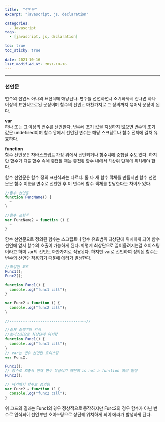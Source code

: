 ```yaml
---
title:  "선언문"
excerpt: "javascript, js, declaration"

categories:
  - Javascript
tags:
  - [javascript, js, declaration]

toc: true
toc_sticky: true
 
date: 2021-10-16 
last_modified_at: 2021-10-16
---  
```


***

### 선언문
변수의 선언도 하나의 표현식에 해당된다. 변수를 선언하면서 초기화까지 한다면 하나 이상의 표현식으로된 문장이며 함수의 선언도 마찬가지로 그 정의까지 묶어서 문장이 된다.  

**var**  
하나 또는 그 이상의 변수를 선언한다. 변수에 초기 값을 지정하지 않으면 변수의 초기 값은 undefined이며 함수 안에서 선언된 변수는 해당 스크립트나 함수 전체에 걸쳐 유효하다.  

**function**  
함수 선언문은 자바스크립트 가장 위에서 선언되거나 함수내에 중첩될 수도 있다. 하지만 함수가 다른 함수 속에 중첩될 때는 중첩된 함수 내에서 최상위 단계에 위치해야 한다.  

함수 선언문은 함수 정의 표현식과는 다르다. 둘 다 새 함수 객체를 만들지만 함수 선언문은 함수 이름을 변수로 선언한 후 이 변수에 함수 객체를 할당한다는 차이가 있다.  

```javascript
//함수 선언문  
function FuncName() {
  ~
}

//함수 표현식
var FuncName2 = function () {
  ~
}
```
함수 선언문으로 정의된 함수는 스크립트나 함수 유효범위 최상단에 위치하게 되어 함수 선언에 앞서 함수의 호출이 가능하게 된다. 이렇게 최상단으로 끌어올려지는걸 호이스팅이라고 하며 var의 선언도 마찬가지로 적용된다. 하지만 var로 선언하여 정의된 함수는 변수의 선언만 적용되기 때문에 에러가 발생한다.  


```javascript
//작성된 코드
Func1();
Func2();

function Func1() {
  console.log("func1 call");
}

var Func2 = function () {
  console.log("func2 call");
}

//-----------------------------------//

//실제 실행기의 인식
//호이스팅으로 최상단에 위치함
function Func1() {
  console.log("func1 call");
}
// var는 변수 선언만 호이스팅
var Func2;

Func1();
// 함수로 호출시 현재 변수 취급이기 때문에 is not a function 에러 발생
Func2();

// 여기에서 함수로 정의됨
var Func2 = function () {
  console.log("func2 call");
}
```

위 코드의 결과는 Func1의 경우 정상적으로 동작하지만 Func2의 경우 함수가 아닌 변수로 인식되어 선언부만 호이스팅으로 상단에 위치하게 되어 에러가 발생하게 된다.  